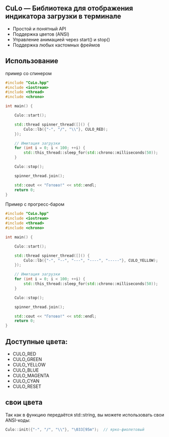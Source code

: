 ## CuLo — Библиотека для отображения индикатора загрузки в терминале

- Простой и понятный API
- Поддержка цветов (ANSI)
- Управление анимацией через start() и stop()
- Поддержка любых кастомных фреймов

## Использование
пример со спинером
```cpp
#include "CuLo.hpp"
#include <iostream>
#include <thread>
#include <chrono>

int main() {

    Culo::start();

    std::thread spinner_thread([]() {
        Culo::lb({"-", "/", "\\"}, CULO_RED); 
    });

    // Имитация загрузки
    for (int i = 0; i < 100; ++i) {
        std::this_thread::sleep_for(std::chrono::milliseconds(50));
    }

    Culo::stop();

    spinner_thread.join();

    std::cout << "Готово!" << std::endl;
    return 0;
}

```
Пример с прогресс-баром
```cpp
#include "CuLo.hpp"
#include <iostream>
#include <thread>
#include <chrono>

int main() {

    Culo::start();

    std::thread spinner_thread([]() {
        Culo::lb({"-", "--", "---", "----", "-----"}, CULO_YELLOW); 
    });

    // Имитация загрузки
    for (int i = 0; i < 100; ++i) {
        std::this_thread::sleep_for(std::chrono::milliseconds(50));
    }

    Culo::stop();

    spinner_thread.join();

    std::cout << "Готово!" << std::endl;
    return 0;
}
```

## Доступные цвета:

- CULO_RED
- CULO_GREEN
- CULO_YELLOW
- CULO_BLUE
- CULO_MAGENTA
- CULO_CYAN
- CULO_RESET

## cвои цвета
Так как в функцию передаётся std::string, вы можете использовать свои ANSI-коды:

```cpp
Culo::init({"-", "/", "\\"}, "\033[95m");  // ярко-фиолетовый
```
